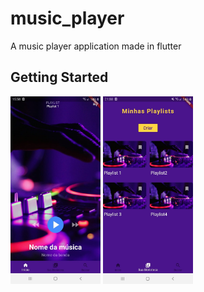 # music_player

A music player application made in flutter

## Getting Started

<img src="https://raw.githubusercontent.com/jonh14lk/Flutter/master/music_player/assets/print2.jpeg" width="144" height="300" />
<img src="https://raw.githubusercontent.com/jonh14lk/Flutter/master/music_player/assets/print.jpeg" width="144" height="300" />

